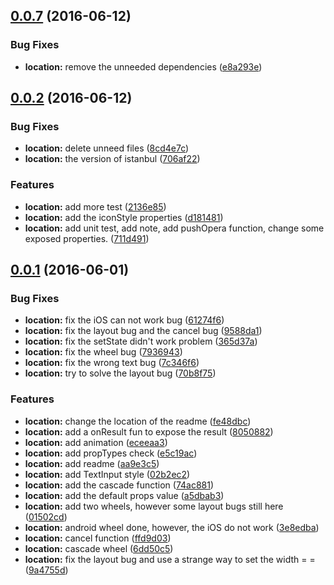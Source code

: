 <a name="0.0.7"></a>
## [0.0.7](https://github.com/xgfe/react-native-picker-xg/compare/v0.0.2...v0.0.7) (2016-06-12)


### Bug Fixes

* **location:** remove the unneeded dependencies ([e8a293e](https://github.com/xgfe/react-native-picker-xg/commit/e8a293e))



<a name="0.0.2"></a>
## [0.0.2](https://github.com/xgfe/react-native-picker-xg/compare/v0.0.1...v0.0.2) (2016-06-12)


### Bug Fixes

* **location:** delete unneed files ([8cd4e7c](https://github.com/xgfe/react-native-picker-xg/commit/8cd4e7c))
* **location:** the version of istanbul ([706af22](https://github.com/xgfe/react-native-picker-xg/commit/706af22))


### Features

* **location:** add more test ([2136e85](https://github.com/xgfe/react-native-picker-xg/commit/2136e85))
* **location:** add the iconStyle properties ([d181481](https://github.com/xgfe/react-native-picker-xg/commit/d181481))
* **location:** add unit test, add note, add pushOpera function, change some exposed properties. ([711d491](https://github.com/xgfe/react-native-picker-xg/commit/711d491))



<a name="0.0.1"></a>
## [0.0.1](https://github.com/xgfe/react-native-picker-xg/compare/09fff47...v0.0.1) (2016-06-01)


### Bug Fixes

* **location:** fix the iOS can not work bug ([61274f6](https://github.com/xgfe/react-native-picker-xg/commit/61274f6))
* **location:** fix the layout bug and the cancel bug ([9588da1](https://github.com/xgfe/react-native-picker-xg/commit/9588da1))
* **location:** fix the setState didn't work problem ([365d37a](https://github.com/xgfe/react-native-picker-xg/commit/365d37a))
* **location:** fix the wheel bug ([7936943](https://github.com/xgfe/react-native-picker-xg/commit/7936943))
* **location:** fix the wrong text bug ([7c346f6](https://github.com/xgfe/react-native-picker-xg/commit/7c346f6))
* **location:** try to solve the layout bug ([70b8f75](https://github.com/xgfe/react-native-picker-xg/commit/70b8f75))


### Features

* **location:** change the location of the readme ([fe48dbc](https://github.com/xgfe/react-native-picker-xg/commit/fe48dbc))
* **location:** add a onResult fun to expose the result ([8050882](https://github.com/xgfe/react-native-picker-xg/commit/8050882))
* **location:** add animation ([eceeaa3](https://github.com/xgfe/react-native-picker-xg/commit/eceeaa3))
* **location:** add propTypes check ([e5c19ac](https://github.com/xgfe/react-native-picker-xg/commit/e5c19ac))
* **location:** add readme ([aa9e3c5](https://github.com/xgfe/react-native-picker-xg/commit/aa9e3c5))
* **location:** add TextInput style ([02b2ec2](https://github.com/xgfe/react-native-picker-xg/commit/02b2ec2))
* **location:** add the cascade function ([74ac881](https://github.com/xgfe/react-native-picker-xg/commit/74ac881))
* **location:** add the default props value ([a5dbab3](https://github.com/xgfe/react-native-picker-xg/commit/a5dbab3))
* **location:** add two wheels, however some layout bugs still here ([01502cd](https://github.com/xgfe/react-native-picker-xg/commit/01502cd))
* **location:** android wheel done, however, the iOS do not work ([3e8edba](https://github.com/xgfe/react-native-picker-xg/commit/3e8edba))
* **location:** cancel function ([ffd9d03](https://github.com/xgfe/react-native-picker-xg/commit/ffd9d03))
* **location:** cascade wheel ([6dd50c5](https://github.com/xgfe/react-native-picker-xg/commit/6dd50c5))
* **location:** fix the layout bug and use a strange way to set the width = = ([9a4755d](https://github.com/xgfe/react-native-picker-xg/commit/9a4755d))




